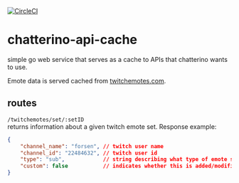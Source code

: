 [![CircleCI](https://circleci.com/gh/Chatterino/api.svg?style=svg)](https://circleci.com/gh/Chatterino/api)

# chatterino-api-cache

simple go web service that serves as a cache to APIs that chatterino wants to use.

Emote data is served cached from [twitchemotes.com](https://twitchemotes.com/).

## routes
`/twitchemotes/set/:setID`  
returns information about a given twitch emote set. Response example:
```json
{
    "channel_name": "forsen", // twitch user name
    "channel_id": "22484632", // twitch user id
    "type": "sub",            // string describing what type of emote set this is (e.g. "sub")
    "custom": false           // indicates whether this is added/modified by us or straight passthrough from the twitchemotes api
}
```

